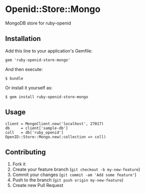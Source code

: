 # Openid::Store::Mongo

MongoDB store for ruby-openid

## Installation

Add this line to your application's Gemfile:

    gem 'ruby-openid-store-mongo'

And then execute:

    $ bundle

Or install it yourself as:

    $ gem install ruby-openid-store-mongo

## Usage

    client = MongoClient.new('localhost', 27017)
    db     = client['sample-db']
    coll   = db['ruby_openid']
    OpenID::Store::Mongo.new(:collection => coll)

## Contributing

1. Fork it
2. Create your feature branch (`git checkout -b my-new-feature`)
3. Commit your changes (`git commit -am 'Add some feature'`)
4. Push to the branch (`git push origin my-new-feature`)
5. Create new Pull Request
